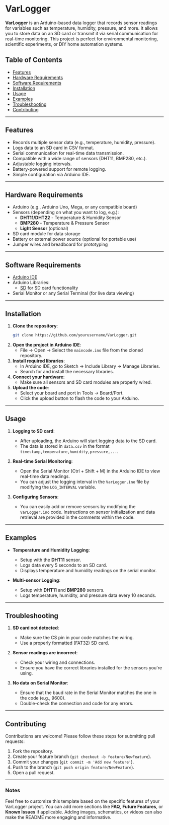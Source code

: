 # VarLogger

**VarLogger** is an Arduino-based data logger that records sensor readings for variables such as temperature, humidity, pressure, and more. It allows you to store data on an SD card or transmit it via serial communication for real-time monitoring. This project is perfect for environmental monitoring, scientific experiments, or DIY home automation systems.


## Table of Contents

- [Features](#features)
- [Hardware Requirements](#hardware-requirements)
- [Software Requirements](#software-requirements)
- [Installation](#installation)
- [Usage](#usage)
- [Examples](#examples)
- [Troubleshooting](#troubleshooting)
- [Contributing](#contributing)

---

## Features

- Records multiple sensor data (e.g., temperature, humidity, pressure).
- Logs data to an SD card in CSV format.
- Serial communication for real-time data transmission.
- Compatible with a wide range of sensors (DHT11, BMP280, etc.).
- Adjustable logging intervals.
- Battery-powered support for remote logging.
- Simple configuration via Arduino IDE.

---

## Hardware Requirements

- Arduino (e.g., Arduino Uno, Mega, or any compatible board)
- Sensors (depending on what you want to log, e.g.):
  - **DHT11/DHT22** - Temperature & Humidity Sensor
  - **BMP280** - Temperature & Pressure Sensor
  - **Light Sensor** (optional)
- SD card module for data storage
- Battery or external power source (optional for portable use)
- Jumper wires and breadboard for prototyping

---

## Software Requirements

- [Arduino IDE](https://www.arduino.cc/en/software)
- Arduino Libraries:
  - [SD](https://www.arduino.cc/en/Reference/SD) for SD card functionality
- Serial Monitor or any Serial Terminal (for live data viewing)

---

## Installation

1. **Clone the repository**:
    ```bash
    git clone https://github.com/yourusername/VarLogger.git
    ```
2. **Open the project in Arduino IDE**:
    - File → Open → Select the `maincode.ino` file from the cloned repository.
3. **Install required libraries**:
    - In Arduino IDE, go to Sketch → Include Library → Manage Libraries.
    - Search for and install the necessary libraries.
4. **Connect your hardware**:
    - Make sure all sensors and SD card modules are properly wired.
5. **Upload the code**:
    - Select your board and port in Tools → Board/Port.
    - Click the upload button to flash the code to your Arduino.

---

## Usage

1. **Logging to SD card**:
   - After uploading, the Arduino will start logging data to the SD card.
   - The data is stored in `data.csv` in the format `timestamp,temperature,humidity,pressure,...`.
   
2. **Real-time Serial Monitoring**:
   - Open the Serial Monitor (Ctrl + Shift + M) in the Arduino IDE to view real-time data readings.
   - You can adjust the logging interval in the `VarLogger.ino` file by modifying the `LOG_INTERVAL` variable.

3. **Configuring Sensors**:
   - You can easily add or remove sensors by modifying the `VarLogger.ino` code. Instructions on sensor initialization and data retrieval are provided in the comments within the code.

---

## Examples

- **Temperature and Humidity Logging**:
   - Setup with the **DHT11** sensor.
   - Logs data every 5 seconds to an SD card.
   - Displays temperature and humidity readings on the serial monitor.
   
- **Multi-sensor Logging**:
   - Setup with **DHT11** and **BMP280** sensors.
   - Logs temperature, humidity, and pressure data every 10 seconds.

---

## Troubleshooting

1. **SD card not detected**:
   - Make sure the CS pin in your code matches the wiring.
   - Use a properly formatted (FAT32) SD card.
   
2. **Sensor readings are incorrect**:
   - Check your wiring and connections.
   - Ensure you have the correct libraries installed for the sensors you're using.

3. **No data on Serial Monitor**:
   - Ensure that the baud rate in the Serial Monitor matches the one in the code (e.g., 9600).
   - Double-check the connection and code for any errors.

---

## Contributing

Contributions are welcome! Please follow these steps for submitting pull requests:

1. Fork the repository.
2. Create your feature branch (`git checkout -b feature/NewFeature`).
3. Commit your changes (`git commit -m 'Add new feature'`).
4. Push to the branch (`git push origin feature/NewFeature`).
5. Open a pull request.

---

### Notes

Feel free to customize this template based on the specific features of your VarLogger project. You can add more sections like **FAQ**, **Future Features**, or **Known Issues** if applicable. Adding images, schematics, or videos can also make the README more engaging and informative.
